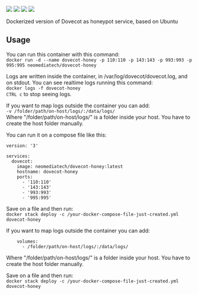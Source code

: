 [![](https://images.microbadger.com/badges/version/neomediatech/dovecot-honey.svg)](https://microbadger.com/images/neomediatech/dovecot-honey)
[![](https://images.microbadger.com/badges/image/neomediatech/dovecot-honey.svg)](https://microbadger.com/images/neomediatech/dovecot-honey)
![](https://img.shields.io/github/last-commit/Neomediatech/dovecot-honey.svg?style=plastic)
![](https://img.shields.io/github/repo-size/Neomediatech/dovecot-honey.svg?style=plastic)

Dockerized version of Dovecot as honeypot service, based on Ubuntu

## Usage
You can run this container with this command:  
`docker run -d --name dovecot-honey -p 110:110 -p 143:143 -p 993:993 -p 995:995 neomediatech/dovecot-honey`  

Logs are written inside the container, in /var/log/dovecot/dovecot.log, and on stdout. You can see realtime logs running this command:  
`docker logs -f dovecot-honey`  
`CTRL c` to stop seeing logs.  

If you want to map logs outside the container you can add:  
`-v /folder/path/on-host/logs/:/data/logs/`  
Where "/folder/path/on-host/logs/" is a folder inside your host. You have to create the host folder manually.  

You can run it on a compose file like this:  

```
version: '3'  

services:  
  dovecot:  
    image: neomediatech/dovecot-honey:latest  
    hostname: dovecot-honey  
    ports:  
      - '110:110'  
      - '143:143'  
      - '993:993'  
      - '995:995'  
```
Save on a file and then run:  
`docker stack deploy -c /your-docker-compose-file-just-created.yml dovecot-honey`

If you want to map logs outside the container you can add:  
```
    volumes:
      - /folder/path/on-host/logs/:/data/logs/
```
Where "/folder/path/on-host/logs/" is a folder inside your host. You have to create the host folder manually.

Save on a file and then run:  
`docker stack deploy -c /your-docker-compose-file-just-created.yml dovecot-honey`  
